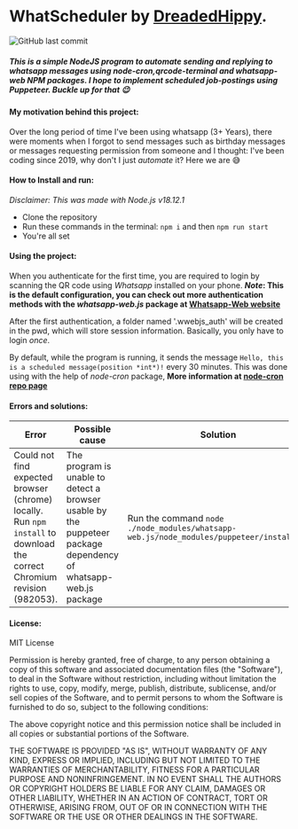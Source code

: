 # WhatScheduler by **[DreadedHippy](https://github.com/DreadedHippy)**.
![GitHub last commit](https://img.shields.io/github/last-commit/DreadedHippy/WhatScheduler_backend?color=%23ffbb00&logo=Github&logoColor=%23ffbb00&style=for-the-badge)

##### This is a simple NodeJS program to automate sending and replying to whatsapp messages using *node-cron*,*qrcode-terminal* and *whatsapp-web* NPM packages. I hope to implement scheduled job-postings using Puppeteer. Buckle up for that 😉


#### My motivation behind this project:
Over the long period of time I've been using whatsapp (3+ Years), there were moments when I forgot
to send messages such as birthday messages or messages requesting permission from someone and I thought: I've been coding since 2019, why don't I just *automate* it? Here we are 😅

#### How to Install and run:
*Disclaimer: This was made with Node.js v18.12.1*
- Clone the repository
- Run these commands in the terminal: `npm i` and then `npm run start`
- You're all set

#### Using the project:
When you authenticate for the first time, you are required to login by scanning the QR code using *Whatsapp* installed on your phone.
***Note*: This is the default configuration, you can check out more authentication methods with the *whatsapp-web.js* package at [Whatsapp-Web website]('https://wwebjs.dev/guide/')**

After the first authentication, a folder named '.wwebjs_auth' will be created in the pwd, which will store session information. Basically, you only have to login *once*.

By default, while the program is running, it sends the message `Hello, this is a scheduled message(position *int*)!` every 30 minutes. This was done using with the help of *node-cron* package,
**More information at [node-cron repo page]('https://github.com/node-cron/node-cron')**


#### Errors and solutions:
| Error | Possible cause | Solution |
|----|------|--------|
| Could not find expected browser (chrome) locally. Run `npm install` to download the correct Chromium revision (982053).| The program is unable to detect a browser usable by the puppeteer package dependency of whatsapp-web.js package| Run the command `node ./node_modules/whatsapp-web.js/node_modules/puppeteer/install.js`|

#### License:
MIT License

<!-- Copyright (c) 2023 Onotioese Izormen -->

Permission is hereby granted, free of charge, to any person obtaining a copy
of this software and associated documentation files (the "Software"), to deal
in the Software without restriction, including without limitation the rights
to use, copy, modify, merge, publish, distribute, sublicense, and/or sell
copies of the Software, and to permit persons to whom the Software is
furnished to do so, subject to the following conditions:

The above copyright notice and this permission notice shall be included in all
copies or substantial portions of the Software.

THE SOFTWARE IS PROVIDED "AS IS", WITHOUT WARRANTY OF ANY KIND, EXPRESS OR
IMPLIED, INCLUDING BUT NOT LIMITED TO THE WARRANTIES OF MERCHANTABILITY,
FITNESS FOR A PARTICULAR PURPOSE AND NONINFRINGEMENT. IN NO EVENT SHALL THE
AUTHORS OR COPYRIGHT HOLDERS BE LIABLE FOR ANY CLAIM, DAMAGES OR OTHER
LIABILITY, WHETHER IN AN ACTION OF CONTRACT, TORT OR OTHERWISE, ARISING FROM,
OUT OF OR IN CONNECTION WITH THE SOFTWARE OR THE USE OR OTHER DEALINGS IN THE
SOFTWARE.

